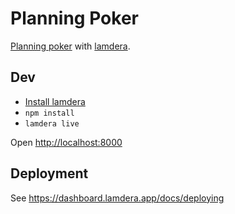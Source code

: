 # Planning Poker

[Planning poker](https://en.wikipedia.org/wiki/Planning_poker)
with [lamdera](https://lamdera.com).

## Dev

* [Install lamdera](https://lamdera.com/start)
* `npm install`
* `lamdera live`

Open <http://localhost:8000>

## Deployment

See <https://dashboard.lamdera.app/docs/deploying>
